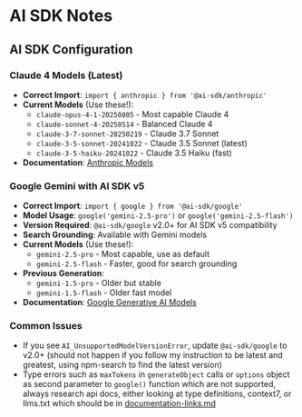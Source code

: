 # AI SDK Notes

## AI SDK Configuration

### Claude 4 Models (Latest)

- **Correct Import**: `import { anthropic } from '@ai-sdk/anthropic'`
- **Current Models** (Use these!):
  - `claude-opus-4-1-20250805` - Most capable Claude 4
  - `claude-sonnet-4-20250514` - Balanced Claude 4
  - `claude-3-7-sonnet-20250219` - Claude 3.7 Sonnet
  - `claude-3-5-sonnet-20241022` - Claude 3.5 Sonnet (latest)
  - `claude-3-5-haiku-20241022` - Claude 3.5 Haiku (fast)
- **Documentation**: [Anthropic Models](https://docs.anthropic.com/en/docs/about-claude/models)

### Google Gemini with AI SDK v5

- **Correct Import**: `import { google } from '@ai-sdk/google'`
- **Model Usage**: `google('gemini-2.5-pro')` or `google('gemini-2.5-flash')`
- **Version Required**: `@ai-sdk/google` v2.0+ for AI SDK v5 compatibility
- **Search Grounding**: Available with Gemini models
- **Current Models** (Use these!):
  - `gemini-2.5-pro` - Most capable, use as default
  - `gemini-2.5-flash` - Faster, good for search grounding
- **Previous Generation**:
  - `gemini-1.5-pro` - Older but stable
  - `gemini-1.5-flash` - Older fast model
- **Documentation**: [Google Generative AI Models](https://ai.google.dev/gemini-api/docs/models/)

### Common Issues

- If you see `AI_UnsupportedModelVersionError`, update `@ai-sdk/google` to v2.0+ (should not happen if you follow my instruction to be latest and greatest, using npm-search to find the latest version)
- Type errors such as `maxTokens` in `generateObject` calls or `options` object as second parameter to `google()` function which are not supported, always research api docs, either looking at type definitions, context7, or llms.txt which should be in [documentation-links.md](./documentation-links.md)
